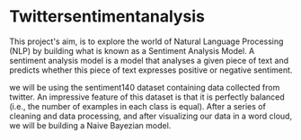 # Twittersentimentanalysis

This project's aim, is to explore the world of Natural Language Processing (NLP) by building what is known as a Sentiment Analysis Model. A sentiment analysis model is a model that analyses a given piece of text and predicts whether this piece of text expresses positive or negative sentiment.

 we will be using the sentiment140 dataset containing data collected from twitter. An impressive feature of this dataset is that it is perfectly balanced (i.e., the number of examples in each class is equal).
 After a series of cleaning and data processing, and after visualizing our data in a word cloud, we will be building a Naive Bayezian model.


